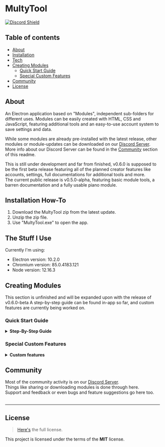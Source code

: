 # MultyTool
[![Discord Shield](https://img.shields.io/discord/762333294201143307?color=7289da&label=Discord&logo=discord&logoColor=white&style=flat-square)](https://discord.gg/invites/9dcaKKSyKa)

## Table of contents
- [About](#about)
- [Installation](#installation-how-to)
- [Tech](#the-stuff-i-use)
- [Creating Modules](#creating-modules)
  - [Quick Start Guide](#quick-start-guide)
  - [Special Custom Features](#special-custom-features)
- [Community](#community)
- [License](#license)

## About
An Electron application based on "Modules", independent sub-folders for different uses.
Modules can be easily created with HTML, CSS and JavaScript, featuring additional tools and an easy-to-use account system to save settings and data.

While some modules are already pre-installed with the latest release, other modules or module-updates can be downloaded on our [Discord Server](https://discord.gg/invites/9dcaKKSyKa).<br>
More info about our Discord Server can be found in the [Community](#community) section of this readme.

This is still under development and far from finished, v0.6.0 is supposed to be the first beta release featuring all of the planned creator features like accounts, settings, full documentations for additional tools and more.<br>
The current public release is v0.5.0-alpha, featuring basic module tools, a barren documentation and a fully usable piano module.

## Installation How-To
1. Download the MultyTool zip from the latest update.
2. Unzip the zip file.
3. Use "MultyTool.exe" to open the app.

## The Stuff I Use
Currently I'm using:
- Electron version: 10.2.0
- Chromium version: 85.0.4183.121
- Node version: 12.16.3

## Creating Modules
This section is unfinished and will be expanded upon with the release of v0.6.0-beta
A step-by-step guide can be found in-app so far, and custom features are currently being worked on.

### Quick Start Guide
<details>
<summary><strong>Step-By-Step Guide</strong></summary>

1. step one
2. two
3. and three

*test* **test** ***test*** `test`

</details>

### Special Custom Features
<details>
<summary><strong>Custom features</strong></summary>

#### Feature Title
Feature Description
```javascript
feature code block
```

#### Feature Title
Feature Description
```javascript
feature code block
```

</details>

## Community
Most of the community activity is on our [Discord Server](https://discord.gg/invites/9dcaKKSyKa).<br>
Things like sharing or downloading modules is done through here.<br>
Support and feedback or even bugs and feature suggestions go here too.<br><br>

---

## License
>[Here's](https://github.com/Holy-Person/MultyTool/blob/master/LICENSE) the full license.

This project is licensed under the terms of the **MIT** license.